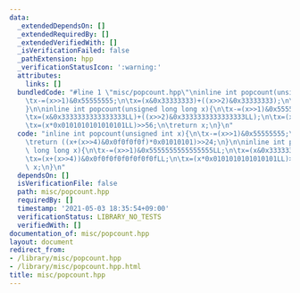 ```yaml
---
data:
  _extendedDependsOn: []
  _extendedRequiredBy: []
  _extendedVerifiedWith: []
  _isVerificationFailed: false
  _pathExtension: hpp
  _verificationStatusIcon: ':warning:'
  attributes:
    links: []
  bundledCode: "#line 1 \"misc/popcount.hpp\"\ninline int popcount(unsigned int x){\n\
    \tx-=(x>>1)&0x55555555;\n\tx=(x&0x33333333)+((x>>2)&0x33333333);\n\treturn ((x+(x>>4)&0x0f0f0f0f)*0x01010101)>>24;\n\
    }\n\ninline int popcount(unsigned long long x){\n\tx-=(x>>1)&0x5555555555555555LL;\n\
    \tx=(x&0x3333333333333333LL)+((x>>2)&0x3333333333333333LL);\n\tx=(x+(x>>4))&0x0f0f0f0f0f0f0f0fLL;\n\
    \tx=(x*0x0101010101010101LL)>>56;\n\treturn x;\n}\n"
  code: "inline int popcount(unsigned int x){\n\tx-=(x>>1)&0x55555555;\n\tx=(x&0x33333333)+((x>>2)&0x33333333);\n\
    \treturn ((x+(x>>4)&0x0f0f0f0f)*0x01010101)>>24;\n}\n\ninline int popcount(unsigned\
    \ long long x){\n\tx-=(x>>1)&0x5555555555555555LL;\n\tx=(x&0x3333333333333333LL)+((x>>2)&0x3333333333333333LL);\n\
    \tx=(x+(x>>4))&0x0f0f0f0f0f0f0f0fLL;\n\tx=(x*0x0101010101010101LL)>>56;\n\treturn\
    \ x;\n}\n"
  dependsOn: []
  isVerificationFile: false
  path: misc/popcount.hpp
  requiredBy: []
  timestamp: '2021-05-03 18:35:54+09:00'
  verificationStatus: LIBRARY_NO_TESTS
  verifiedWith: []
documentation_of: misc/popcount.hpp
layout: document
redirect_from:
- /library/misc/popcount.hpp
- /library/misc/popcount.hpp.html
title: misc/popcount.hpp
---
```

